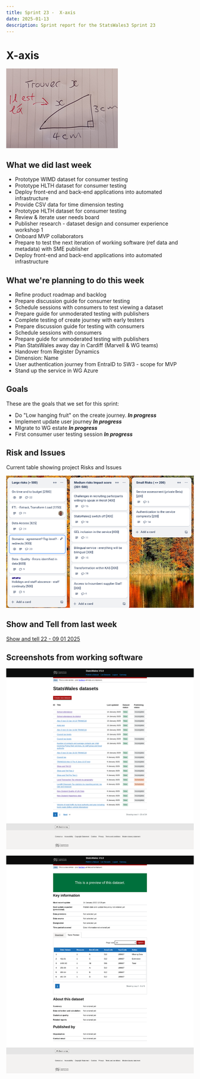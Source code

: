 ```yaml
---
title: Sprint 23 -  X-axis  
date: 2025-01-13
description: Sprint report for the StatsWales3 Sprint 23
---
```


X-axis
=============

![Find x](trouverX.png)

What we did last week
------------------------
- Prototype WIMD dataset for consumer testing
- Prototype HLTH dataset for consumer testing
- Deploy front-end and back-end applications into automated infrastructure
- Provide CSV data for time dimension testing
- Prototype HLTH dataset for consumer testing
- Review & iterate user needs board
- Publisher research - dataset design and consumer experience workshop 1
- Onboard MVP collaborators
- Prepare to test the next iteration of working software (ref data and metadata) with SME publisher
- Deploy front-end and back-end applications into automated infrastructure

What we're planning to do this week
-----------------------------------

- Refine product roadmap and backlog
- Prepare discussion guide for consumer testing
- Schedule sessions with consumers to test viewing a dataset
- Prepare guide for unmoderated testing with publishers
- Complete testing of create journey with early testers
- Prepare discussion guide for testing with consumers
- Schedule sessions with consumers
- Prepare guide for unmoderated testing with publishers
- Plan StatsWales away day in Cardiff (Marvell & WG teams)
- Handover from Register Dynamics
- Dimension: Name
- User authentication journey from EntraID to SW3  - scope for MVP
- Stand up the service in WG Azure


Goals
-----------------------------------

These are the goals that we set for this sprint:

- Do "Low hanging fruit" on the create journey. <span class="badge bg-info">_**In progress**_</span>
- Implement update user journey <span class="badge bg-info">_**In progress**_</span>
- MIgrate to WG estate <span class="badge bg-info">_**In progress**_</span>
- First consumer user testing session <span class="badge bg-info">_**In progress**_</span>

Risk and Issues
-------------------------------

Current table showing project Risks and Issues

![Risks and Issues](riskboard20250113.png)

Show and Tell from last week
----------------------------

[Show and tell 22 - 09 01 2025](https://drive.google.com/file/d/1AttWIARv3CYAjVsuR03nDNZ4dyFDAoKl/view?usp=sharing)

Screenshots from working software
---------------------------------

![Screenshots from working software](proto1_20250114.png)

![Screenshots from working software](proto2_20250114.png)
